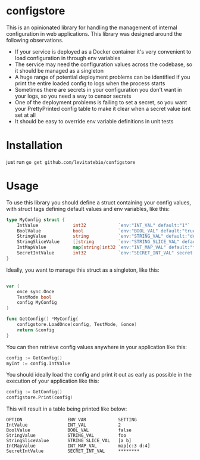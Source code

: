 # configstore



This is an opinionated library for handling the management of internal configuration in web applications. 
This library was designed around the following observations.

* If your service is deployed as a Docker container it's very convenient to load configuration in through env variables
* The service may need the configuration values across the codebase, so it should be managed as a singleton
* A huge range of potential deployment problems can be identified if you print the entire loaded config to logs when the process starts
* Sometimes there are secrets in your configuration you don't want in your logs, so you need a way to censor secrets
* One of the deployment problems is failing to set a secret, so you want your PrettyPrinted config table to make it clear when a secret value isnt set at all
* It should be easy to override env variable definitions in unit tests

# Installation

just run `go get github.com/levitatebio/configstore`

# Usage

To use this library you should define a struct containing your config values, with struct tags defining default values and env variables, like this:

```go
type MyConfig struct {
	IntValue             int32            `env:"INT_VAL" default:"1"`
	BoolValue            bool             `env:"BOOL_VAL" default:"true"`
	StringValue          string           `env:"STRING_VAL" default:"default_value"`
	StringSliceValue     []string         `env:"STRING_SLICE_VAL" default:"foo,bar"`
	IntMapValue          map[string]int32 `env:"INT_MAP_VAL" default:"foo=1,bar=2"`
	SecretIntValue       int32            `env:"SECRET_INT_VAL" secret:"true" default:"3"`
}
```

Ideally, you want to manage this struct as a singleton, like this:

```go

var (
	once sync.Once
	TestMode bool
	config MyConfig
)

func GetConfig() *MyConfig{
	configstore.LoadOnce(config, TestMode, &once)
	return &config
}
```

You can then retrieve config values anywhere in your application like this:

```go
config := GetConfig()
myInt := config.IntValue
```

You should ideally load the config and print it out as early as possible in the execution of your application like this:

```go
config := GetConfig()
configstore.Print(config)
```

This will result in a table being printed like below:

```
OPTION                 ENV VAR            SETTING
IntValue               INT_VAL            2
BoolValue              BOOL_VAL           false
StringValue            STRING_VAL         foo
StringSliceValue       STRING_SLICE_VAL   [a b]
IntMapValue            INT_MAP_VAL        map[c:3 d:4]
SecretIntValue         SECRET_INT_VAL     ********
```

